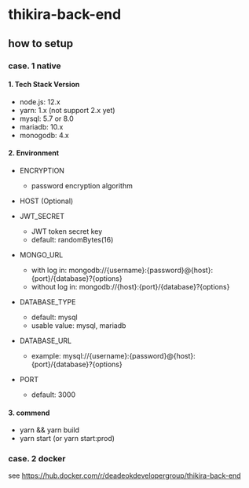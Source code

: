 # thikira-back-end

## how to setup

### case. 1 native

#### 1. Tech Stack Version
- node.js: 12.x
- yarn: 1.x (not support 2.x yet)
- mysql: 5.7 or 8.0
- mariadb: 10.x
- monogodb: 4.x

#### 2. Environment
- ENCRYPTION
  - password encryption algorithm
  
- HOST (Optional)
- JWT_SECRET
    - JWT token secret key
  - default: randomBytes(16)
- MONGO_URL
  - with log in: mongodb://{username}:{password}@{host}:{port}/{database}?{options}
  - without log in: mongodb://{host}:{port}/{database}?{options}
- DATABASE_TYPE
  - default: mysql
  - usable value: mysql, mariadb
- DATABASE_URL
  - example: mysql://{username}:{password}@{host}:{port}/{database}?{options}
- PORT
  - default: 3000

#### 3. commend
- yarn && yarn build
- yarn start (or yarn start:prod)


### case. 2 docker

see https://hub.docker.com/r/deadeokdevelopergroup/thikira-back-end
